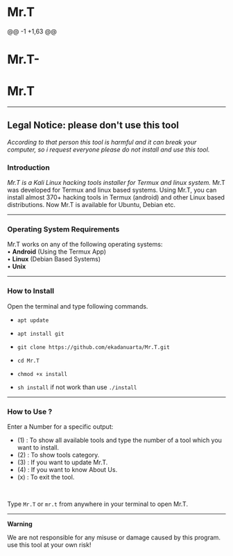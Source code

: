 # Mr.T

@@ -1 +1,63 @@
# Mr.T-
# Mr.T

------------------------------------------------------------------------

## Legal Notice: please don't use this tool


*According to that person this tool is harmful and it can break your computer, so i request everyone please do not install and use this tool.*


### Introduction

*Mr.T is a Kali Linux hacking tools installer for Termux and linux system.*
Mr.T was developed for Termux and linux based systems. Using Mr.T, you can install almost 370+ hacking tools in Termux (android) and other Linux based distributions. Now Mr.T is available for Ubuntu, Debian etc.

------------------------------------------------------------------------

### Operating System Requirements

Mr.T works on any of the following operating systems:<br>
• **Android** (Using the Termux App) <br>
• **Linux** (Debian Based Systems) <br>
• **Unix**

------------------------------------------------------------------------

### How to Install

Open the terminal and type following commands.

* `apt update`

* `apt install git`

* `git clone https://github.com/ekadanuarta/Mr.T.git`

* `cd Mr.T`

* `chmod +x install`

* `sh install` if not work than use `./install`

------------------------------------------------------------------------

### How to Use ?

Enter a Number for a specific output:
- (1) : To show all available tools and type the number of a tool which you want to install.
- (2) : To show tools category.
- (3) : If you want to update Mr.T.
- (4) : If you want to know About Us.
- (x) : To exit the tool.

<br/>

Type `Mr.T` or `mr.t` from anywhere in your terminal to open Mr.T.

------------------------------------------------------------------------

**Warning**

We are not responsible for any misuse or damage caused by this program. use this tool at your own risk!

